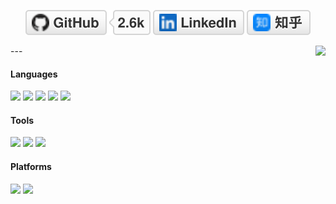 
<p align="center">
	<a href="https://github.com/nuaazs"><img src="imgs/github.svg" alt="GitHub"></a>
	<a href="https://www.linkedin.com/in/zhaosheng"><img src="imgs/linkedin.svg" alt="LinkedIn"></a>
	<a href="https://www.zhihu.com/people/zhao-sheng-20-17"><img src="imgs/zhihu.svg" alt="知乎"></a>
</p>
---

<img align="right" height="141" src="https://github-readme-stats.vercel.app/api?username=nuaazs&theme=tokyonight&show_icons=true&count_private=true&hide_border=true">
<!-- ![](https://github-readme-stats.vercel.app/api?username=zzyyyl&theme=tokyonight&show_icons=true&count_private=true) -->


#### Languages

![](https://img.shields.io/badge/C++-00599C?logo=cplusplus&logoColor=fff)
![](https://img.shields.io/badge/Python-743ea2?logo=python&logoColor=fff)
![](https://img.shields.io/badge/Java-007396?logo=java&logoColor=white)
![](https://img.shields.io/badge/Go-00ADD8?logo=go&logoColor=white)
![](https://img.shields.io/badge/TypeScript-00599C?logo=typescript&logoColor=fff)

#### Tools

![](https://img.shields.io/badge/Docker-2496ED?logo=Docker&logoColor=white) 
![](https://img.shields.io/badge/PyTorch-EE4C2C?logo=PyTorch&logoColor=white)
![](https://img.shields.io/badge/TensorFlow-FF6F00?logo=TensorFlow&logoColor=white)

#### Platforms
![](https://img.shields.io/badge/Ubuntu-E95420?logo=Ubuntu&logoColor=fff)
![](https://img.shields.io/badge/Windows_11-0078D6?logo=windows&logoColor=fff)

